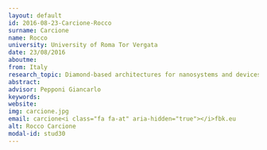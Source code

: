 ```yaml
---
layout: default 
id: 2016-08-23-Carcione-Rocco
surname: Carcione
name: Rocco
university: University of Roma Tor Vergata
date: 23/08/2016
aboutme: 
from: Italy
research_topic: Diamond-based architectures for nanosystems and devices
abstract: 
advisor: Pepponi Giancarlo
keywords: 
website: 
img: carcione.jpg
email: carcione<i class="fa fa-at" aria-hidden="true"></i>fbk.eu
alt: Rocco Carcione
modal-id: stud30
---
```


